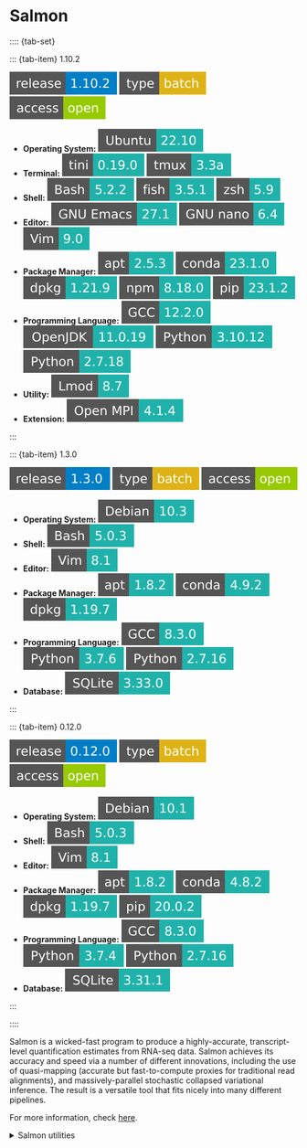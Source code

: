 # Salmon

:::: {tab-set}

::: {tab-item} 1.10.2

[![](badges/release-1.10.2-blue.svg)](https://cloud.sdu.dk/app/search/applications?query=salmon)
![type](badges/type-batch-yellow.svg)
![access](badges/access-open-green.svg)
* **Operating System:** ![](./badges/Ubuntu-22.10-lightseagreen.svg)
* **Terminal:** ![](./badges/tini-0.19.0-lightseagreen.svg) ![](./badges/tmux-3.3a-lightseagreen.svg)
* **Shell:** ![](./badges/bash-5.2.2-lightseagreen.svg) ![](./badges/fish-3.5.1-lightseagreen.svg) ![](./badges/zsh-5.9-lightseagreen.svg)
* **Editor:** ![](./badges/emacs-27.1-lightseagreen.svg) ![](./badges/nano-6.4-lightseagreen.svg) ![](./badges/vim-9.0-lightseagreen.svg)
* **Package Manager:** ![](./badges/apt-2.5.3-lightseagreen.svg) ![](./badges/conda-23.1.0-lightseagreen.svg) ![](./badges/dpkg-1.21.9-lightseagreen.svg) ![](./badges/npm-8.18.0-lightseagreen.svg) ![](./badges/pip-23.1.2-lightseagreen.svg)
* **Programming Language:** ![](./badges/GCC-12.2.0-lightseagreen.svg) ![](./badges/OpenJDK-11.0.19-lightseagreen.svg) ![](./badges/Python-3.10.12-lightseagreen.svg) ![](./badges/Python-2.7.18-lightseagreen.svg)
* **Utility:** ![](./badges/Lmod-8.7-lightseagreen.svg)
* **Extension:** ![](./badges/OpenMPI-4.1.4-lightseagreen.svg)

:::

::: {tab-item} 1.3.0

[![](badges/release-1.3.0-blue.svg)](https://cloud.sdu.dk/app/search/applications?query=salmon)
![type](badges/type-batch-yellow.svg)
![access](badges/access-open-green.svg)
* **Operating System:** ![](./badges/Debian-10.3-lightseagreen.svg)
* **Shell:** ![](./badges/bash-5.0.3-lightseagreen.svg)
* **Editor:** ![](./badges/vim-8.1-lightseagreen.svg)
* **Package Manager:** ![](./badges/apt-1.8.2-lightseagreen.svg) ![](./badges/conda-4.9.2-lightseagreen.svg) ![](./badges/dpkg-1.19.7-lightseagreen.svg)
* **Programming Language:** ![](./badges/GCC-8.3.0-lightseagreen.svg) ![](./badges/Python-3.7.6-lightseagreen.svg) ![](./badges/Python-2.7.16-lightseagreen.svg)
* **Database:** ![](./badges/SQLite-3.33.0-lightseagreen.svg)

:::

::: {tab-item} 0.12.0

[![](badges/release-0.12.0-blue.svg)](https://cloud.sdu.dk/app/search/applications?query=salmon)
![type](badges/type-batch-yellow.svg)
![access](badges/access-open-green.svg)

* **Operating System:** ![](./badges/Debian-10.1-lightseagreen.svg)
* **Shell:** ![](./badges/bash-5.0.3-lightseagreen.svg)
* **Editor:** ![](./badges/vim-8.1-lightseagreen.svg)
* **Package Manager:** ![](./badges/apt-1.8.2-lightseagreen.svg) ![](./badges/conda-4.8.2-lightseagreen.svg) ![](./badges/dpkg-1.19.7-lightseagreen.svg) ![](./badges/pip-20.0.2-lightseagreen.svg)
* **Programming Language:** ![](./badges/GCC-8.3.0-lightseagreen.svg) ![](./badges/Python-3.7.4-lightseagreen.svg) ![](./badges/Python-2.7.16-lightseagreen.svg)
* **Database:** ![](./badges/SQLite-3.31.1-lightseagreen.svg)

:::

::::

Salmon is a wicked-fast program to produce a highly-accurate, transcript-level
quantification estimates from RNA-seq data. Salmon achieves its accuracy and speed
via a number of different innovations, including the use of quasi-mapping (accurate
but fast-to-compute proxies for traditional read alignments), and massively-parallel
stochastic collapsed variational inference. The result is a versatile tool that
fits nicely into many different pipelines.

For more information, check [here](https://salmon.readthedocs.io/en/latest/).

<details>
  <summary>Salmon utilities</summary>

- [![alevin](badges/alevin-yellowgreen.svg)](https://cloud.sdu.dk/app/jobs/create?app=salmon-alevin&version=1.10.2)
- [![index](badges/index-yellowgreen.svg)](https://cloud.sdu.dk/app/jobs/create?app=salmon-index&version=1.10.2)
- [![quant alignment](badges/quant-alignment-yellowgreen.svg)](https://cloud.sdu.dk/app/jobs/create?app=salmon-quant-alignment&version=1.10.2)
- [![quant merge](badges/quant-merge-yellowgreen.svg)](https://cloud.sdu.dk/app/jobs/create?app=salmon-quantmerge&version=1.10.2)
- [![quant reads](badges/quant-reads-yellowgreen.svg)](https://cloud.sdu.dk/app/jobs/create?app=salmon-quant-reads&version=1.10.2)
</details>
